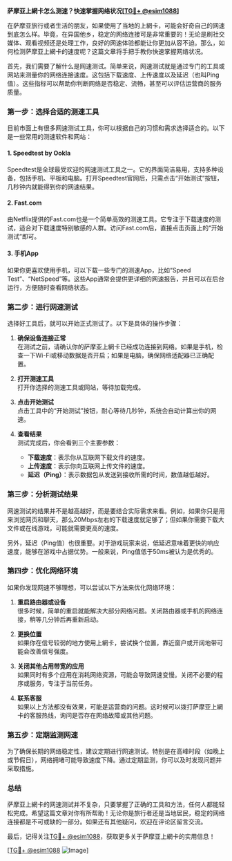 **萨摩亚上網卡怎么测速？快速掌握网络状况[[TG💪+ @esim1088](https://t.me/s/esim1088)]**

在萨摩亚旅行或者生活的朋友，如果使用了当地的上網卡，可能会好奇自己的网速到底怎么样。毕竟，在异国他乡，稳定的网络连接可是非常重要的！无论是刷社交媒体、观看视频还是处理工作，良好的网速体验都能让你更加从容不迫。那么，如何检测萨摩亚上網卡的速度呢？这篇文章将手把手教你快速掌握网络状况。

首先，我们需要了解什么是网速测试。简单来说，网速测试就是通过专门的工具或网站来测量你的网络连接速度。这包括下载速度、上传速度以及延迟（也叫Ping值）。这些指标可以帮助你判断网络是否稳定、流畅，甚至可以评估运营商的服务质量。

### **第一步：选择合适的测速工具**

目前市面上有很多网速测试工具，你可以根据自己的习惯和需求选择适合的。以下是一些常用的测速软件和网站：

#### **1. Speedtest by Ookla**
Speedtest是全球最受欢迎的网速测试工具之一。它的界面简洁易用，支持多种设备，包括手机、平板和电脑。打开Speedtest官网后，只需点击“开始测试”按钮，几秒钟内就能得到你的网速结果。

#### **2. Fast.com**
由Netflix提供的Fast.com也是一个简单高效的测速工具。它专注于下载速度的测试，适合对下载速度特别敏感的人群。访问Fast.com后，直接点击页面上的“开始测试”即可。

#### **3. 手机App**
如果你更喜欢使用手机，可以下载一些专门的测速App，比如“Speed Test”、“NetSpeed”等。这些App通常会提供更详细的网速报告，并且可以在后台运行，方便随时查看网络状态。

### **第二步：进行网速测试**

选择好工具后，就可以开始正式测试了。以下是具体的操作步骤：

1. **确保设备连接正常**  
   在测试之前，请确认你的萨摩亚上網卡已经成功连接到网络。如果是手机，检查一下Wi-Fi或移动数据是否开启；如果是电脑，确保网络适配器已正确配置。

2. **打开测速工具**  
   打开你选择的测速工具或网站，等待加载完成。

3. **点击开始测试**  
   点击工具中的“开始测试”按钮，耐心等待几秒钟，系统会自动计算出你的网速。

4. **查看结果**  
   测试完成后，你会看到三个主要参数：
   - **下载速度**：表示你从互联网下载文件的速度。
   - **上传速度**：表示你向互联网上传文件的速度。
   - **延迟（Ping）**：表示数据包从发送到接收所需的时间，数值越低越好。

### **第三步：分析测试结果**

网速测试的结果并不是越高越好，而是要结合实际需求来看。例如，如果你只是用来浏览网页和聊天，那么20Mbps左右的下载速度就足够了；但如果你需要下载大文件或在线游戏，可能就需要更高的速度。

另外，延迟（Ping值）也很重要。对于游戏玩家来说，低延迟意味着更快的响应速度，能够在游戏中占据优势。一般来说，Ping值低于50ms被认为是优秀的。

### **第四步：优化网络环境**

如果你发现网速不够理想，可以尝试以下方法来优化网络环境：

1. **重启路由器或设备**  
   很多时候，简单的重启就能解决大部分网络问题。关闭路由器或手机的网络连接，稍等几分钟后再重新启动。

2. **更换位置**  
   如果你在信号较弱的地方使用上網卡，尝试换个位置，靠近窗户或开阔地带可能会改善信号强度。

3. **关闭其他占用带宽的应用**  
   如果同时有多个应用在消耗网络资源，可能会导致网速变慢。关闭不必要的程序或服务，专注于当前任务。

4. **联系客服**  
   如果以上方法都没有效果，可能是运营商的问题。这时候可以拨打萨摩亚上網卡的客服热线，询问是否存在网络故障或其他问题。

### **第五步：定期监测网速**

为了确保长期的网络稳定性，建议定期进行网速测试。特别是在高峰时段（如晚上或节假日），网络拥堵可能导致速度下降。通过定期监测，你可以及时发现问题并采取措施。

### **总结**

萨摩亚上網卡的网速测试并不复杂，只要掌握了正确的工具和方法，任何人都能轻松完成。希望这篇文章对你有所帮助！无论你是旅行者还是当地居民，稳定的网络连接都是不可或缺的一部分。如果还有其他疑问，欢迎在评论区留言交流。

最后，记得关注[TG💪+ @esim1088](https://t.me/s/esim1088)，获取更多关于萨摩亚上網卡的实用信息！

[[TG💪+ @esim1088](https://t.me/s/esim1088) ![Image](https://i.postimg.cc/4NQfJmqS/Snipaste-2025-05-13-00-14-12.png)]
